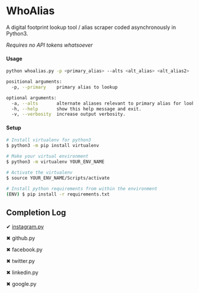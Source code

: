 <h1>WhoAlias</h1>

A digital footprint lookup tool / alias scraper coded asynchronously in Python3. 

*Requires no API tokens whatsoever*

#### Usage
```sh
python whoalias.py -p <primary_alias> --alts <alt_alias> <alt_alias2> ..

positional arguments:
  -p, --primary    primary alias to lookup

optional arguments:
  -a, --alts       alternate aliases relevant to primary alias for lookup.
  -h, --help       show this help message and exit.
  -v, --verbosity  increase output verbosity.
```

#### Setup
```sh
# Install virtualenv for python3
$ python3 -m pip install virtualenv

# Make your virtual environment
$ python3 -m virtualenv YOUR_ENV_NAME

# Activate the virtualenv
$ source YOUR_ENV_NAME/Scripts/activate

# Install python requirements from within the environment
(ENV) $ pip install -r requirements.txt
```

Completion Log
-------------------
&#10004; <a href="https://github.com/griimnak/WhoAlias/blob/master/whoalias/instagram.py">instagram.py</a>

&#10006; github.py

&#10006; facebook.py

&#10006; twitter.py

&#10006; linkedin.py

&#10006; google.py
